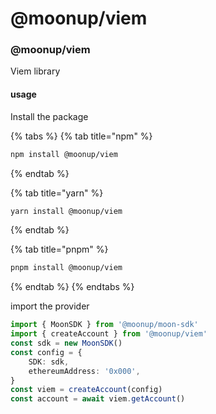 # @moonup/viem

### @moonup/viem



Viem library

#### usage



Install the package



{% tabs %}
{% tab title="npm" %}
```bash
npm install @moonup/viem
```
{% endtab %}

{% tab title="yarn" %}
```bash
yarn install @moonup/viem
```
{% endtab %}

{% tab title="pnpm" %}
```bash
pnpm install @moonup/viem
```
{% endtab %}
{% endtabs %}



import the provider

```typescript
import { MoonSDK } from '@moonup/moon-sdk'
import { createAccount } from '@moonup/viem'
const sdk = new MoonSDK()
const config = {
    SDK: sdk,
    ethereumAddress: '0x000',
}
const viem = createAccount(config)
const account = await viem.getAccount()
```
